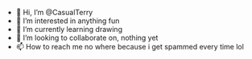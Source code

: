 - 👋 Hi, I’m @CasualTerry
- 👀 I’m interested in anything fun
- 🌱 I’m currently learning drawing
- 💞️ I’m looking to collaborate on, nothing yet
- 📫 How to reach me no where because i get spammed every time lol

<!---
CasualTerry/CasualTerry is a ✨ special ✨ repository because its `README.md` (this file) appears on your GitHub profile.
You can click the Preview link to take a look at your changes.
--->
